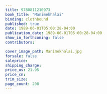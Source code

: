 ```yaml
---
title: 9780811210973
book_title: "Manimekhalai"
binding: clothbound
published: true
date: 1989-06-01T05:00:28-04:00
publication_date: 1989-06-01T05:00:28-04:00
show_in_forthcoming: false
contributors:

cover_image_path: Manimekhalai.jpg
forsale: false
saleprice:
shipping_charge:
price_us: 21.95
price_cn:
trim_size:
page_count: 208
---
```


